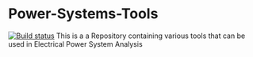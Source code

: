 # Power-Systems-Tools
[![Build status](https://ci.appveyor.com/api/projects/status/yc3leb1t5t6ue01i?svg=true)]()
This is a a Repository containing various tools that can be used in Electrical Power System Analysis
